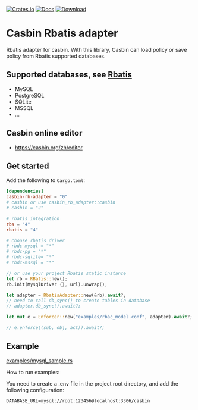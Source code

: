 [![Crates.io](https://img.shields.io/crates/v/casbin-rb-adapter.svg)](https://crates.io/crates/casbin-rb-adapter)
[![Docs](https://docs.rs/casbin-rb-adapter/badge.svg)](https://docs.rs/crate/casbin-rb-adapter/)
[![Download](https://img.shields.io/crates/d/casbin-rb-adapter.svg?style=flat-square)](https://crates.io/crates/casbin-rb-adapter)

# Casbin Rbatis adapter

Rbatis adapter for casbin. With this library, Casbin can load policy or save policy from Rbatis supported databases.

## Supported databases, see [Rbatis](https://docs.rs/crate/rbatis)
- MySQL
- PostgreSQL
- SQLite
- MSSQL
- ...

## Casbin online editor
- https://casbin.org/zh/editor

## Get started

Add the following to `Cargo.toml`:
```toml
[dependencies]
casbin-rb-adapter = "0"
# casbin or use casbin_rb_adapter::casbin
# casbin = "2"

# rbatis integration
rbs = "4"
rbatis = "4"

# choose rbatis driver
# rbdc-mysql = "*"
# rbdc-pg = "*"
# rbdc-sqlite= "*"
# rbdc-mssql = "*"

```
```rust
// or use your project Rbatis static instance
let rb = RBatis::new();
rb.init(MysqlDriver {}, url).unwrap();

let adapter = RbatisAdapter::new(&rb).await?;
// need to call db_sync() to create tables in database
// adapter.db_sync().await?;

let mut e = Enforcer::new("examples/rbac_model.conf", adapter).await?;

// e.enforce((sub, obj, act)).await?;
```

## Example
[examples/mysql_sample.rs]("https://github.com/cody-why/casbin_rb_adapter/tree/main/examples")

How to run examples: 

You need to create a .env file in the project root directory, and add the following configuration:

```
DATABASE_URL=mysql://root:123456@localhost:3306/casbin
```